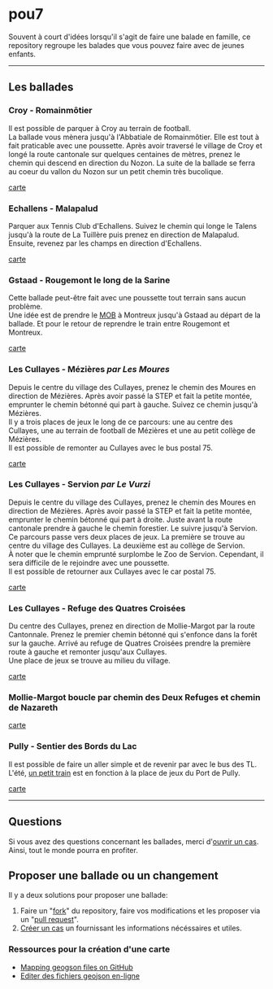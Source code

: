 pou7
====

Souvent à court d'idées lorsqu'il s'agit de faire une balade en famille, ce repository regroupe les balades que vous pouvez faire avec de jeunes enfants.

---

## Les ballades

### Croy - Romainmôtier

Il est possible de parquer à Croy au terrain de football.  
La ballade vous mènera jusqu'à l'Abbatiale de Romainmôtier. Elle est tout à fait praticable avec une poussette. Après avoir traversé le village de Croy et longé la route cantonale sur quelques centaines de mètres, prenez le chemin qui descend en direction du Nozon. La suite de la ballade se ferra au coeur du vallon du Nozon sur un petit chemin très bucolique.

[carte](https://github.com/alienlebarge/pou7/blob/master/Croy-Romainmotier.geojson)

### Echallens - Malapalud

Parquer aux Tennis Club d'Echallens. Suivez le chemin qui longe le Talens jusqu'à la route de La Tuillère puis prenez en direction de Malapalud. Ensuite, revenez par les champs en direction d'Echallens.

[carte](https://github.com/alienlebarge/pou7/blob/master/Echallens-Malapalud.geojson)

### Gstaad - Rougemont le long de la Sarine

Cette ballade peut-être fait avec une poussette tout terrain sans aucun problème.  
Une idée est de prendre le [MOB](http://www.goldenpass.ch/) à Montreux jusqu'à Gstaad au départ de la ballade. Et pour le retour de reprendre le train entre Rougemont et Montreux.

[carte](https://github.com/alienlebarge/pou7/blob/master/Gstaad-Rougemont-LeLongDeLaSarine.geojson)

### Les Cullayes - Mézières *par Les Moures*

Depuis le centre du village des Cullayes, prenez le chemin des Moures en direction de Mézières. Après avoir passé la STEP et fait la petite montée, emprunter le chemin bétonné qui part à gauche. Suivez ce chemin jusqu'à Mézières.  
Il y a trois places de jeux le long de ce parcours: une au centre des Cullayes, une au terrain de football de Mézières et une au petit collège de Mézières.  
Il est possible de remonter au Cullayes avec le bus postal 75.

[carte](https://github.com/alienlebarge/pou7/blob/master/LesCullayes-Mezieres.geojson)
 
### Les Cullayes - Servion *par Le Vurzi*

Depuis le centre du village des Cullayes, prenez le chemin des Moures en direction de Mézières. Après avoir passé la STEP et fait la petite montée, emprunter le chemin bétonné qui part à droite. Juste avant la route cantonale prendre à gauche le chemin forestier. Le suivre jusqu'à Servion.  
Ce parcours passe vers deux places de jeux. La première se trouve au centre du village des Cullayes. La deuxième est au collège de Servion.  
À noter que le chemin emprunté surplombe le Zoo de Servion. Cependant, il sera difficile de le rejoindre avec une poussette.  
Il est possible de retourner aux Cullayes avec le car postal 75.

[carte](https://github.com/alienlebarge/pou7/blob/master/LesCullayes-Servion.geojson)

### Les Cullayes - Refuge des Quatres Croisées

Du centre des Cullayes, prenez en direction de Mollie-Margot par la route Cantonnale. Prenez le premier chemin bétonné qui s'enfonce dans la forêt sur la gauche. Arrivé au refuge de Quatres Croisées prendre la première route à gauche et remonter jusqu'aux Cullayes.  
Une place de jeux se trouve au milieu du village.

[carte](https://github.com/alienlebarge/pou7/blob/master/LesCullayes-RefugeDesQuatreCroisees.geojson)

### Mollie-Margot boucle par chemin des Deux Refuges et chemin de Nazareth

[carte](https://github.com/alienlebarge/pou7/blob/master/MollieMargot-boucle-chemin-des-deux-refuges-et-chemin-de-nazareth.geojson)

### Pully - Sentier des Bords du Lac

Il est possible de faire un aller simple et de revenir par avec le bus des TL.  
L'été, [un petit train](http://www.mntpully.ch/ "Mini-Train Pully") est en fonction à la place de jeux du Port de Pully.

[carte](https://github.com/alienlebarge/pou7/blob/master/Pully-SentierDesBordsDuLac.geojson)

---

## Questions

Si vous avez des questions concernant les ballades, merci d'[ouvrir un cas](https://github.com/alienlebarge/pou7/issues/new). Ainsi, tout le monde pourra en profiter.

## Proposer une ballade ou un changement

Il y a deux solutions pour proposer une ballade:

1. Faire un "[fork](https://help.github.com/articles/fork-a-repo "Fork a repo")" du repository, faire vos modifications et les proposer via un "[pull request](https://help.github.com/articles/using-pull-requests "using pull requests")".
2. [Créer un cas](https://github.com/alienlebarge/pou7/issues/new) un fournissant les informations nécéssaires et utiles.

### Ressources pour la création d'une carte

- [Mapping geogson files on GitHub](https://help.github.com/articles/mapping-geojson-files-on-github)
- [Editer des fichiers geojson en-ligne](http://geojson.io/)
